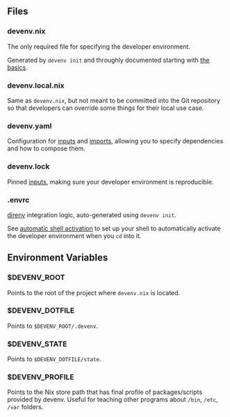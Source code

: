 ## Files

### devenv.nix

The only required file for specifying the developer environment.

Generated by `devenv init` and throughly documented starting with [the basics](./basics.md).

### devenv.local.nix

Same as `devenv.nix`, but not meant to be committed into the Git repository
so that developers can override some things for their local use case.

### devenv.yaml

Configuration for [inputs](inputs.md) and [imports](composing-using-imports.md),
allowing you to specify dependencies and how to compose them.

### devenv.lock

Pinned [inputs](inputs.md), making sure your developer environment is reproducible.

### .envrc

[direnv](https://direnv.net) integration logic, auto-generated using `devenv init`.

See [automatic shell activation](automatic-shell-activation.md) to set up your shell
to automatically activate the developer environment when you `cd` into it.

## Environment Variables

### $DEVENV_ROOT

Points to the root of the project where `devenv.nix` is located.

### $DEVENV_DOTFILE

Points to `$DEVENV_ROOT/.devenv`.

### $DEVENV_STATE

Points to `$DEVENV_DOTFILE/state`.

### $DEVENV_PROFILE

Points to the Nix store path that has final profile of packages/scripts provided by devenv.
Useful for teaching other programs about `/bin`, `/etc`, `/var` folders.

